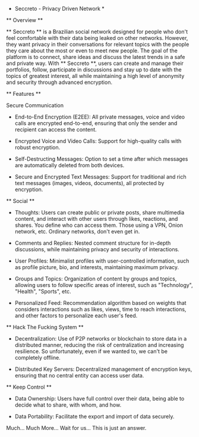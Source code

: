 * Seccreto - Privacy Driven Network * 

** Overview **

** Seccreto ** is a Brazilian social network designed for people who don't feel comfortable with their data being leaked on other networks. However, they want privacy in their conversations for relevant topics with the people they care about the most or even to meet new people. The goal of the platform is to connect, share ideas and discuss the latest trends in a safe and private way. With ** Seccreto **, users can create and manage their portfolios, follow, participate in discussions and stay up to date with the topics of greatest interest, all while maintaining a high level of anonymity and security through advanced encryption.

** Features **

Secure Communication

- End-to-End Encryption (E2EE): All private messages, voice and video calls are encrypted end-to-end, ensuring that only the sender and recipient can access the content.

- Encrypted Voice and Video Calls: Support for high-quality calls with robust encryption.

- Self-Destructing Messages: Option to set a time after which messages are automatically deleted from both devices.

- Secure and Encrypted Text Messages: Support for traditional and rich text messages (images, videos, documents), all protected by encryption.

** Social **

- Thoughts: Users can create public or private posts, share multimedia content, and interact with other users through likes, reactions, and shares. You define who can access them. Those using a VPN, Onion network, etc. Ordinary networks, don't even get in.

- Comments and Replies: Nested comment structure for in-depth discussions, while maintaining privacy and security of interactions.

- User Profiles: Minimalist profiles with user-controlled information, such as profile picture, bio, and interests, maintaining maximum privacy.

- Groups and Topics: Organization of content by groups and topics, allowing users to follow specific areas of interest, such as "Technology", "Health", "Sports", etc.

- Personalized Feed: Recommendation algorithm based on weights that considers interactions such as likes, views, time to reach interactions, and other factors to personalize each user's feed.

** Hack The Fucking System **

- Decentralization: Use of P2P networks or blockchain to store data in a distributed manner, reducing the risk of centralization and increasing resilience. So unfortunately, even if we wanted to, we can't be completely offline.

- Distributed Key Servers: Decentralized management of encryption keys, ensuring that no central entity can access user data.

** Keep Control **

- Data Ownership: Users have full control over their data, being able to decide what to share, with whom, and how.

- Data Portability: Facilitate the export and import of data securely.

Much... Much More... Wait for us... This is just an answer.


